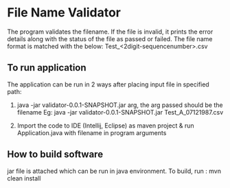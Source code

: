 # File Name Validator

The program validates the filename. If the file is invalid, it prints the error details along with the status of the file as passed or failed.
The file name format is matched with the below:
Test_<portfoliocode>_<ddmmyyyy>_<2digit-sequencenumber>.csv


## To run application
The application can be run in 2 ways after placing input file in specified path:
  1) java -jar validator-0.0.1-SNAPSHOT.jar arg, the arg passed should be the filename
     Eg:
        java -jar validator-0.0.1-SNAPSHOT.jar Test_A_07121987.csv

  2) Import the code to IDE (Intellij, Eclipse) as maven project & run Application.java with filename in program arguments

## How to build software
jar file is attached which can be run in java environment.
To build, run :    mvn clean install
